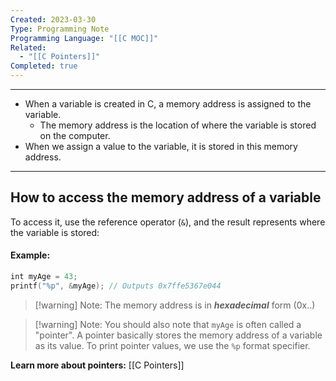 ```yaml
---
Created: 2023-03-30
Type: Programming Note
Programming Language: "[[C MOC]]"
Related:
  - "[[C Pointers]]"
Completed: true
---
```

---
- When a variable is created in C, a memory address is assigned to the variable.
	- The memory address is the location of where the variable is stored on the computer.
- When we assign a value to the variable, it is stored in this memory address.

---
## How to access the memory address of a variable
To access it, use the reference operator (`&`), and the result represents where the variable is stored:

#### Example:
```c
int myAge = 43;  
printf("%p", &myAge); // Outputs 0x7ffe5367e044
```

>[!warning] Note:
>The memory address is in ***hexadecimal*** form (0x..)

>[!warning] Note:
>You should also note that `myAge` is often called a "pointer". A pointer basically stores the memory address of a variable as its value. To print pointer values, we use the `%p` format specifier.

**Learn more about pointers:** [[C Pointers]]
